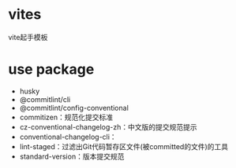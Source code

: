 # vites
vite起手模板



# use package

- husky
- @commitlint/cli
- @commitlint/config-conventional
- commitizen：规范化提交标准
- cz-conventional-changelog-zh：中文版的提交规范提示
- conventional-changelog-cli：
- lint-staged：过滤出Git代码暂存区文件(被committed的文件)的工具
- standard-version：版本提交规范
